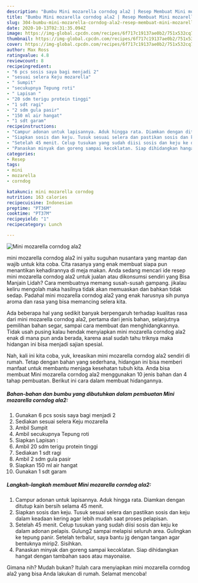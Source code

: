 ```yaml
---
description: "Bumbu Mini mozarella corndog ala2 | Resep Membuat Mini mozarella corndog ala2 Yang Bikin Ngiler"
title: "Bumbu Mini mozarella corndog ala2 | Resep Membuat Mini mozarella corndog ala2 Yang Bikin Ngiler"
slug: 304-bumbu-mini-mozarella-corndog-ala2-resep-membuat-mini-mozarella-corndog-ala2-yang-bikin-ngiler
date: 2020-10-13T02:31:35.094Z
image: https://img-global.cpcdn.com/recipes/6f717c19137ae0b2/751x532cq70/mini-mozarella-corndog-ala2-foto-resep-utama.jpg
thumbnail: https://img-global.cpcdn.com/recipes/6f717c19137ae0b2/751x532cq70/mini-mozarella-corndog-ala2-foto-resep-utama.jpg
cover: https://img-global.cpcdn.com/recipes/6f717c19137ae0b2/751x532cq70/mini-mozarella-corndog-ala2-foto-resep-utama.jpg
author: Max Ross
ratingvalue: 4.8
reviewcount: 8
recipeingredient:
- "6 pcs sosis saya bagi menjadi 2"
- "sesuai selera Keju mozarella"
- " Sumpit"
- "secukupnya Tepung roti"
- " Lapisan "
- "20 sdm terigu protein tinggi"
- "1 sdt ragi"
- "2 sdm gula pasir"
- "150 ml air hangat"
- "1 sdt garam"
recipeinstructions:
- "Campur adonan untuk lapisannya. Aduk hingga rata. Diamkan dengan ditutup kain bersih selama 45 menit."
- "Siapkan sosis dan keju. Tusuk sesuai selera dan pastikan sosis dan keju dalam keadaan kering agar lebih mudah saat proses pelapisan."
- "Setelah 45 menit. Celup tusukan yang sudah diisi sosis dan keju ke dalam adonan pelapis. Gulung2 sampai melapisi seluruh area. Gulingkan ke tepung panir. Setelah terbalur, saya bantu jg dengan tangan agar bentuknya mirip2. Sisihkan."
- "Panaskan minyak dan goreng sampai kecoklatan. Siap dihidangkan hangat dengan tambahan saos atau mayonaise."
categories:
- Resep
tags:
- mini
- mozarella
- corndog

katakunci: mini mozarella corndog 
nutrition: 163 calories
recipecuisine: Indonesian
preptime: "PT36M"
cooktime: "PT37M"
recipeyield: "1"
recipecategory: Lunch

---
```



![Mini mozarella corndog ala2](https://img-global.cpcdn.com/recipes/6f717c19137ae0b2/751x532cq70/mini-mozarella-corndog-ala2-foto-resep-utama.jpg)


mini mozarella corndog ala2 ini yaitu suguhan nusantara yang mantap dan wajib untuk kita coba. Cita rasanya yang enak membuat siapa pun menantikan kehadirannya di meja makan.
Anda sedang mencari ide resep mini mozarella corndog ala2 untuk jualan atau dikonsumsi sendiri yang Bisa Manjain Lidah? Cara membuatnya memang susah-susah gampang. jikalau keliru mengolah maka hasilnya tidak akan memuaskan dan bahkan tidak sedap. Padahal mini mozarella corndog ala2 yang enak harusnya sih punya aroma dan rasa yang bisa memancing selera kita.

Ada beberapa hal yang sedikit banyak berpengaruh terhadap kualitas rasa dari mini mozarella corndog ala2, pertama dari jenis bahan, selanjutnya pemilihan bahan segar, sampai cara membuat dan menghidangkannya. Tidak usah pusing kalau hendak menyiapkan mini mozarella corndog ala2 enak di mana pun anda berada, karena asal sudah tahu triknya maka hidangan ini bisa menjadi sajian spesial.




Nah, kali ini kita coba, yuk, kreasikan mini mozarella corndog ala2 sendiri di rumah. Tetap dengan bahan yang sederhana, hidangan ini bisa memberi manfaat untuk membantu menjaga kesehatan tubuh kita. Anda bisa membuat Mini mozarella corndog ala2 menggunakan 10 jenis bahan dan 4 tahap pembuatan. Berikut ini cara dalam membuat hidangannya.

<!--inarticleads1-->

##### Bahan-bahan dan bumbu yang dibutuhkan dalam pembuatan Mini mozarella corndog ala2:

1. Gunakan 6 pcs sosis saya bagi menjadi 2
1. Sediakan sesuai selera Keju mozarella
1. Ambil  Sumpit
1. Ambil secukupnya Tepung roti
1. Siapkan  Lapisan :
1. Ambil 20 sdm terigu protein tinggi
1. Sediakan 1 sdt ragi
1. Ambil 2 sdm gula pasir
1. Siapkan 150 ml air hangat
1. Gunakan 1 sdt garam




<!--inarticleads2-->

##### Langkah-langkah membuat Mini mozarella corndog ala2:

1. Campur adonan untuk lapisannya. Aduk hingga rata. Diamkan dengan ditutup kain bersih selama 45 menit.
1. Siapkan sosis dan keju. Tusuk sesuai selera dan pastikan sosis dan keju dalam keadaan kering agar lebih mudah saat proses pelapisan.
1. Setelah 45 menit. Celup tusukan yang sudah diisi sosis dan keju ke dalam adonan pelapis. Gulung2 sampai melapisi seluruh area. Gulingkan ke tepung panir. Setelah terbalur, saya bantu jg dengan tangan agar bentuknya mirip2. Sisihkan.
1. Panaskan minyak dan goreng sampai kecoklatan. Siap dihidangkan hangat dengan tambahan saos atau mayonaise.




Gimana nih? Mudah bukan? Itulah cara menyiapkan mini mozarella corndog ala2 yang bisa Anda lakukan di rumah. Selamat mencoba!
